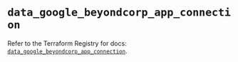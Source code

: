 # `data_google_beyondcorp_app_connection`

Refer to the Terraform Registry for docs: [`data_google_beyondcorp_app_connection`](https://registry.terraform.io/providers/hashicorp/google/6.28.0/docs/data-sources/beyondcorp_app_connection).
